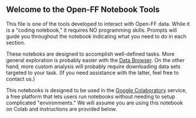 ## Welcome to the Open-FF Notebook Tools
This file is one of the tools developed to interact with Open-FF data. While it is a "coding notebook," it requires NO programming skills.  Prompts will guide you throughout the notebook indicating what you need to do in each section.

These noteboks are designed to accomplish well-defined tasks.  More general exploration is probably easier with the [Data Browser](https://storage.googleapis.com/open-ff-browser/Open-FF_Catalog.html). On the other hand, more custom analysis will probably require downloading data sets targeted to your task.  (If you need assistance with the latter, feel free to contact us.)

This notebooks is designed to be used in the [Google Colaboratory](https://colab.google/) service, a free platform that lets users run notebooks without needing to setup complicated "environments."  We will assume you are using this notebook on Colab and instructions are provided below.  
